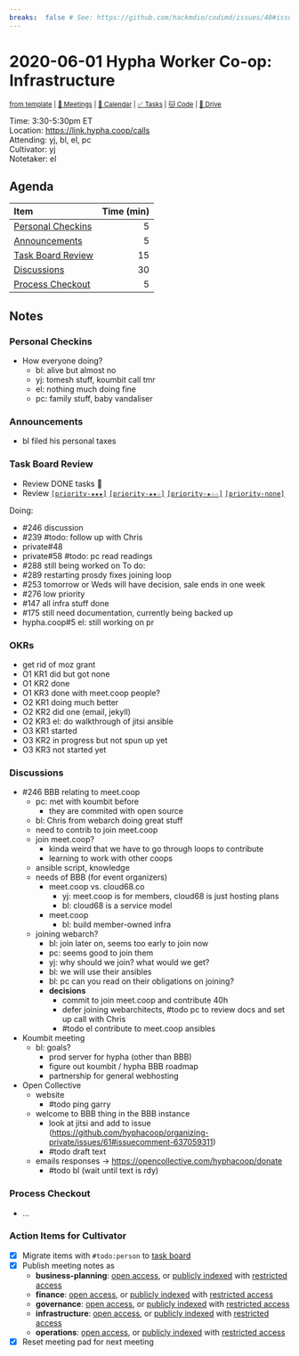 ```yaml
---
breaks:  false # See: https://github.com/hackmdio/codimd/issues/40#issuecomment-172927690
---
```

# 2020-06-01 Hypha Worker Co-op: Infrastructure

<sup>[from template][template] | [:notebook: Meetings][meetings] | [:date: Calendar][calendar] | [:white_check_mark: Tasks][tasks] | [:cat: Code][gh] | [:open_file_folder: Drive][drive]</sup>

Time:       3:30-5:30pm ET  
Location:   https://link.hypha.coop/calls  
Attending:  yj, bl, el, pc  
Cultivator: yj  
Notetaker:  el

## Agenda

| Item                                            | Time (min) |
|:------------------------------------------------|-----------:|
| [Personal Checkins](#Personal-Checkins)         |          5 |
| [Announcements](#Announcements)                 |          5 |
| [Task Board Review](#Task-Board-Review)         |         15 |
| [Discussions](#Discussions)                     |         30 |
| [Process Checkout](#Process-Checkout)           |          5 |

## Notes

### Personal Checkins

- How everyone doing?
    - bl: alive but almost no
    - yj: tomesh stuff, koumbit call tmr
    - el: nothing much doing fine
    - pc: family stuff, baby vandaliser

### Announcements

- bl filed his personal taxes

### Task Board Review

- Review DONE tasks :tada:
- Review [`[priority-★★★]`][l-pri-hi] [`[priority-★★☆]`][l-pri-md] [`[priority-★☆☆]`][l-pri-lo] [`[priority-none]`][l-pri-none]

Doing:
  - #246 discussion
  - #239 #todo: follow up with Chris
  - private#48
  - private#58 #todo: pc read readings
  - #288 still being worked on
To do:
  - #289 restarting prosdy fixes joining loop
  - #253 tomorrow or Weds will have decision, sale ends in one week
  - #276 low priority
  - #147 all infra stuff done
  - #175 still need documentation, currently being backed up
  - hypha.coop#5 el: still working on pr

### OKRs

- get rid of moz grant
- O1 KR1 did but got none
- O1 KR2 done
- O1 KR3 done with meet.coop people? 
- O2 KR1 doing much better
- O2 KR2 did one (email, jekyll)
- O2 KR3 el: do walkthrough of jitsi ansible
- O3 KR1 started
- O3 KR2 in progress but not spun up yet
- O3 KR3 not started yet

### Discussions

- #246 BBB relating to meet.coop
    - pc: met with koumbit before
        - they are commited with open source
    - bl: Chris from webarch doing great stuff
    - need to contrib to join meet.coop
    - join meet.coop?
        - kinda weird that we have to go through loops to contribute
        - learning to work with other coops
    - ansible script, knowledge
    - needs of BBB (for event organizers)
        - meet.coop vs. cloud68.co
            - yj: meet.coop is for members, cloud68 is just hosting plans
            - bl: cloud68 is a service model
        - meet.coop
            - bl: build member-owned infra
    - joining webarch?
        - bl: join later on, seems too early to join now
        - pc: seems good to join them
        - yj: why should we join? what would we get?
        - bl: we will use their ansibles
        - bl: pc can you read on their obligations on joining?
        - **decisions**
            - commit to join meet.coop and contribute 40h
            - defer joining webarchitects, #todo pc to review docs and set up call with Chris
            - #todo el contribute to meet.coop ansibles
- Koumbit meeting
    - bl: goals?
        - prod server for hypha (other than BBB)
        - figure out koumbit / hypha BBB roadmap
        - partnership for general webhosting
- Open Collective
    - website
        - #todo ping garry
    - welcome to BBB thing in the BBB instance
        - look at jitsi and add to issue (https://github.com/hyphacoop/organizing-private/issues/61#issuecomment-637059311)
        - #todo draft text
    - emails responses -> https://opencollective.com/hyphacoop/donate
        - #todo bl (wait until text is rdy)

### Process Checkout

- ...


### Action Items for Cultivator

- [x] Migrate items with `#todo:person` to [task board][tasks]
- [x] Publish meeting notes as
	- **business-planning**: [open access][biz-public], or [publicly indexed][biz-index] with [restricted access][biz-private]
	- **finance**: [open access][fin-public], or [publicly indexed][fin-index] with [restricted access][fin-private]
	- **governance**: [open access][gov-public], or [publicly indexed][gov-index] with [restricted access][gov-private]
	- **infrastructure**: [open access][inf-public], or [publicly indexed][inf-index] with [restricted access][inf-private]
	- **operations**: [open access][ops-public], or [publicly indexed][ops-index] with [restricted access][ops-private]
- [x] Reset meeting pad for next meeting

<!-- Links: Important -->
[template]: https://link.hypha.coop/wg-template
[meetings]: https://link.hypha.coop/meetings
[calendar]: https://link.hypha.coop/calendar
[tasks]:    https://link.hypha.coop/tasks
[gh]:       https://link.hypha.coop/gh
[drive]:    https://link.hypha.coop/drive

<!-- Links: Labels -->
[l-pri-hi]: https://github.com/orgs/hyphacoop/projects/2?card_filter_query=label:[priority-★★★]
[l-pri-md]: https://github.com/orgs/hyphacoop/projects/2?card_filter_query=label:[priority-★★☆]
[l-pri-lo]: https://github.com/orgs/hyphacoop/projects/2?card_filter_query=label:[priority-★☆☆]
[l-pri-none]: https://github.com/orgs/hyphacoop/projects/2?card_filter_query=-label:[priority-★☆☆]+-label:[priority-★★☆]+-label:[priority-★★★]
[l-biz]: https://github.com/orgs/hyphacoop/projects/2?card_filter_query=label:"wg:business-planning"
[l-fin]: https://github.com/orgs/hyphacoop/projects/2?card_filter_query=label:"wg:finance"
[l-gov]: https://github.com/orgs/hyphacoop/projects/2?card_filter_query=label:"wg:governance
[l-inf]: https://github.com/orgs/hyphacoop/projects/2?card_filter_query=label:"wg:infrastructure"
[l-ops]: https://github.com/orgs/hyphacoop/projects/2?card_filter_query=label:"wg:operations"
[l-none]: https://github.com/orgs/hyphacoop/projects/2?card_filter_query=-label:wg:operations+-label:wg:infrastructure+-label:wg:finance+-label:wg:governance+-label:wg:business-planning

<!-- Links: Archive -->
[biz-public]:   https://github.com/hyphacoop/organizing/new/master?filename=_posts/meeting-notes/2020-MM-DD-business-planning.md
[biz-index]:    https://github.com/hyphacoop/organizing/new/master?filename=_posts/private/meeting-notes/2020-MM-DD-business-planning.md&value=Empty%20file%20for%20public%20indexing%20of%20access-restricted%20file.
[biz-private]:  https://github.com/hyphacoop/organizing-private/new/master?filename=meeting-notes/2020-MM-DD-business-planning.md
[fin-public]:   https://github.com/hyphacoop/organizing/new/master?filename=_posts/meeting-notes/2020-MM-DD-finance.md
[fin-index]:    https://github.com/hyphacoop/organizing/new/master?filename=_posts/private/meeting-notes/2020-MM-DD-finance.md&value=Empty%20file%20for%20public%20indexing%20of%20access-restricted%20file.
[fin-private]:  https://github.com/hyphacoop/organizing-private/new/master?filename=meeting-notes/2020-MM-DD-finance.md
[gov-public]:   https://github.com/hyphacoop/organizing/new/master?filename=_posts/meeting-notes/2020-MM-DD-governance.md
[gov-index]:    https://github.com/hyphacoop/organizing/new/master?filename=_posts/private/meeting-notes/2020-MM-DD-governance.md&value=Empty%20file%20for%20public%20indexing%20of%20access-restricted%20file.
[gov-private]:  https://github.com/hyphacoop/organizing-private/new/master?filename=meeting-notes/2020-MM-DD-governance.md
[inf-public]:   https://github.com/hyphacoop/organizing/new/master?filename=_posts/meeting-notes/2020-MM-DD-infrastructure.md
[inf-index]:    https://github.com/hyphacoop/organizing/new/master?filename=_posts/private/meeting-notes/2020-MM-DD-infrastructure.md&value=Empty%20file%20for%20public%20indexing%20of%20access-restricted%20file.
[inf-private]:  https://github.com/hyphacoop/organizing-private/new/master?filename=meeting-notes/2020-MM-DD-infrastructure.md
[ops-public]:   https://github.com/hyphacoop/organizing/new/master?filename=_posts/meeting-notes/2020-MM-DD-operations.md
[ops-index]:    https://github.com/hyphacoop/organizing/new/master?filename=_posts/private/meeting-notes/2020-MM-DD-operations.md&value=Empty%20file%20for%20public%20indexing%20of%20access-restricted%20file.
[ops-private]:  https://github.com/hyphacoop/organizing-private/new/master?filename=meeting-notes/2020-MM-DD-operations.md
